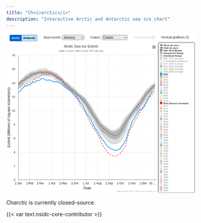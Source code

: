 ```yaml
---
title: "Ch<i>arctic</i>"
description: "Interactive Arctic and Antarctic sea ice chart"
---
```


![A screenshot of Ch<i>arctic</i>](charctic.png)

Ch<i>arctic</i> is currently closed-source.

{{< var text.nsidc-core-contributor >}}
